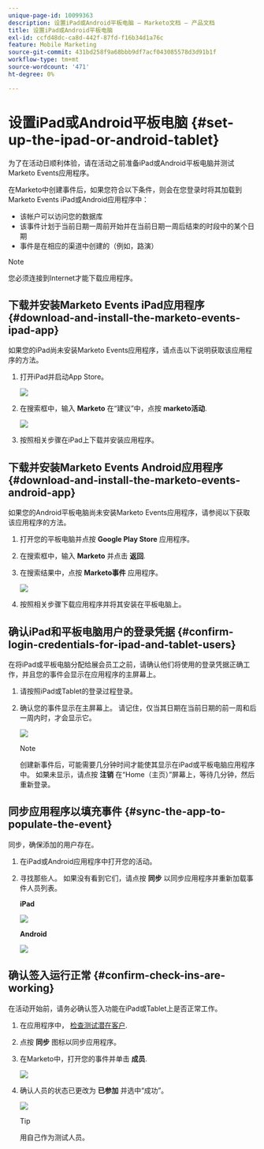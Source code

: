 ```yaml
---
unique-page-id: 10099363
description: 设置iPad或Android平板电脑 — Marketo文档 — 产品文档
title: 设置iPad或Android平板电脑
exl-id: ccfd48dc-ca8d-442f-87fd-f16b34d1a76c
feature: Mobile Marketing
source-git-commit: 431bd258f9a68bbb9df7acf043085578d3d91b1f
workflow-type: tm+mt
source-wordcount: '471'
ht-degree: 0%

---
```


# 设置iPad或Android平板电脑 {#set-up-the-ipad-or-android-tablet}

为了在活动日顺利体验，请在活动之前准备iPad或Android平板电脑并测试Marketo Events应用程序。

在Marketo中创建事件后，如果您符合以下条件，则会在您登录时将其加载到Marketo Events iPad或Android应用程序中：

* 该帐户可以访问您的数据库
* 该事件计划于当前日期一周前开始并在当前日期一周后结束的时段中的某个日期
* 事件是在相应的渠道中创建的（例如，路演）

>[!NOTE]
>
>您必须连接到Internet才能下载应用程序。

## 下载并安装Marketo Events iPad应用程序 {#download-and-install-the-marketo-events-ipad-app}

如果您的iPad尚未安装Marketo Events应用程序，请点击以下说明获取该应用程序的方法。

1. 打开iPad并启动App Store。

   ![](assets/image2016-4-14-15-3a52-3a19.png)

1. 在搜索框中，输入 **Marketo** 在“建议”中，点按 **marketo活动**.

   ![](assets/image2016-4-14-16-3a0-3a3.png)

1. 按照相关步骤在iPad上下载并安装应用程序。

## 下载并安装Marketo Events Android应用程序 {#download-and-install-the-marketo-events-android-app}

如果您的Android平板电脑尚未安装Marketo Events应用程序，请参阅以下获取该应用程序的方法。

1. 打开您的平板电脑并点按 **Google Play Store** 应用程序。
1. 在搜索框中，输入 **Marketo** 并点击 **返回**.
1. 在搜索结果中，点按 **Marketo事件** 应用程序。

   ![](assets/image2016-4-15-14-3a42-3a11.png)

1. 按照相关步骤下载应用程序并将其安装在平板电脑上。

## 确认iPad和平板电脑用户的登录凭据 {#confirm-login-credentials-for-ipad-and-tablet-users}

在将iPad或平板电脑分配给展会员工之前，请确认他们将使用的登录凭据正确工作，并且您的事件会显示在应用程序的主屏幕上。

1. 请按照iPad或Tablet的登录过程登录。
1. 确认您的事件显示在主屏幕上。 请记住，仅当其日期在当前日期的前一周和后一周内时，才会显示它。

   ![](assets/image2016-4-15-15-3a29-3a0.png)

   >[!NOTE]
   >
   >创建新事件后，可能需要几分钟时间才能使其显示在iPad或平板电脑应用程序中。 如果未显示，请点按 **注销** 在“Home（主页）”屏幕上，等待几分钟，然后重新登录。

## 同步应用程序以填充事件 {#sync-the-app-to-populate-the-event}

同步，确保添加的用户存在。

1. 在iPad或Android应用程序中打开您的活动。
1. 寻找那些人。 如果没有看到它们，请点按 **同步** 以同步应用程序并重新加载事件人员列表。

   **iPad**

   ![](assets/image2016-4-12-14-3a25-3a13.png)

   **Android**

   ![](assets/screenshot-2016-04-15-14-14-08-sync-button.png)

## 确认签入运行正常 {#confirm-check-ins-are-working}

在活动开始前，请务必确认签入功能在iPad或Tablet上是否正常工作。

1. 在应用程序中， [检查测试潜在客户](/help/marketo/product-docs/core-marketo-concepts/mobile-apps/event-check-in/check-people-into-your-event-from-your-tablet.md).
1. 点按 **同步** 图标以同步应用程序。
1. 在Marketo中，打开您的事件并单击 **成员**.

   ![](assets/image2016-4-15-15-3a32-3a42.png)

1. 确认人员的状态已更改为 **已参加** 并选中“成功”。

   ![](assets/image2016-4-18-14-3a11-3a36.png)

   >[!TIP]
   >
   >用自己作为测试人员。
